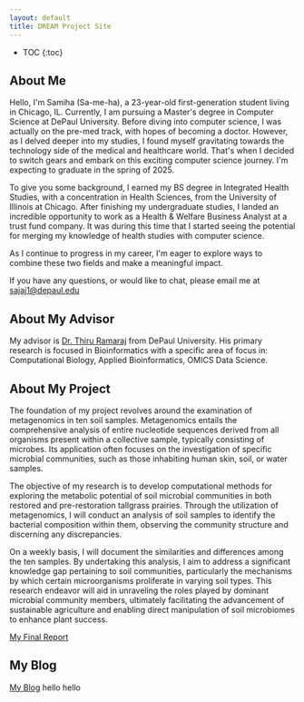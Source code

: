 ```yaml
---
layout: default
title: DREAM Project Site
---
```


* TOC
{:toc}

## About Me

Hello, I'm Samiha (Sa-me-ha), a 23-year-old first-generation student living in Chicago, IL. Currently, I am pursuing a Master's degree in Computer Science at DePaul University. Before diving into computer science, I was actually on the pre-med track, with hopes of becoming a doctor. However, as I delved deeper into my studies, I found myself gravitating towards the technology side of the medical and healthcare world. That's when I decided to switch gears and embark on this exciting computer science journey. I'm expecting to graduate in the spring of 2025.

To give you some background, I earned my BS degree in Integrated Health Studies, with a concentration in Health Sciences, from the University of Illinois at Chicago. After finishing my undergraduate studies, I landed an incredible opportunity to work as a Health & Welfare Business Analyst at a trust fund company. It was during this time that I started seeing the potential for merging my knowledge of health studies with computer science.

As I continue to progress in my career, I'm eager to explore ways to combine these two fields and make a meaningful impact.

If you have any questions, or would like to chat, please email me at sajaj1@depaul.edu

## About My Advisor

My advisor is <a href = "https://www.cdm.depaul.edu/Faculty-and-Staff/pages/faculty-info.aspx?fid=1458"> Dr. Thiru Ramaraj</a> from DePaul University. 
His primary research is focused in Bioinformatics with a specific area of focus in: Computational Biology, Applied Bioinformatics, OMICS Data Science.

## About My Project

The foundation of my project revolves around the examination of metagenomics in ten soil samples. Metagenomics entails the comprehensive analysis of entire nucleotide sequences derived from all organisms present within a collective sample, typically consisting of microbes. Its application often focuses on the investigation of specific microbial communities, such as those inhabiting human skin, soil, or water samples.

The objective of my research is to develop computational methods for exploring the metabolic potential of soil microbial communities in both restored and pre-restoration tallgrass prairies. Through the utilization of metagenomics, I will conduct an analysis of soil samples to identify the bacterial composition within them, observing the community structure and discerning any discrepancies.

On a weekly basis, I will document the similarities and differences among the ten samples. By undertaking this analysis, I aim to address a significant knowledge gap pertaining to soil communities, particularly the mechanisms by which certain microorganisms proliferate in varying soil types. This research endeavor will aid in unraveling the roles played by dominant microbial community members, ultimately facilitating the advancement of sustainable agriculture and enabling direct manipulation of soil microbiomes to enhance plant success.

[My Final Report](files/finalreport.pdf)

## My Blog

[My Blog](blog.html)
hello hello